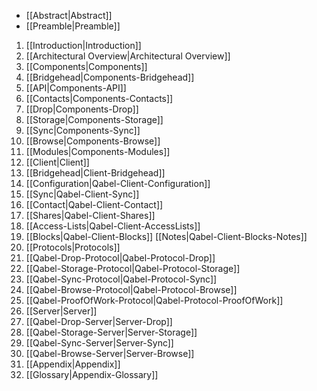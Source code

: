 * [[Abstract|Abstract]]
* [[Preamble|Preamble]]

1. [[Introduction|Introduction]]
2. [[Architectural Overview|Architectural Overview]]
2. [[Components|Components]]
  1. [[Bridgehead|Components-Bridgehead]]
  2. [[API|Components-API]]
  3. [[Contacts|Components-Contacts]]
  4. [[Drop|Components-Drop]]
  5. [[Storage|Components-Storage]]
  6. [[Sync|Components-Sync]]
  7. [[Browse|Components-Browse]]
  8. [[Modules|Components-Modules]]
3. [[Client|Client]]
  1. [[Bridgehead|Client-Bridgehead]]
  2. [[Configuration|Qabel-Client-Configuration]]
  3. [[Sync|Qabel-Client-Sync]]
  4. [[Contact|Qabel-Client-Contact]]
  5. [[Shares|Qabel-Client-Shares]]
  6. [[Access-Lists|Qabel-Client-AccessLists]]
  7. [[Blocks|Qabel-Client-Blocks]] [[Notes|Qabel-Client-Blocks-Notes]]
4. [[Protocols|Protocols]]
  1. [[Qabel-Drop-Protocol|Qabel-Protocol-Drop]]
  2. [[Qabel-Storage-Protocol|Qabel-Protocol-Storage]]
  3. [[Qabel-Sync-Protocol|Qabel-Protocol-Sync]]
  4. [[Qabel-Browse-Protocol|Qabel-Protocol-Browse]]
  5. [[Qabel-ProofOfWork-Protocol|Qabel-Protocol-ProofOfWork]]
5. [[Server|Server]]
  1. [[Qabel-Drop-Server|Server-Drop]]
  2. [[Qabel-Storage-Server|Server-Storage]]
  3. [[Qabel-Sync-Server|Server-Sync]]
  4. [[Qabel-Browse-Server|Server-Browse]]
6. [[Appendix|Appendix]]
  1. [[Glossary|Appendix-Glossary]]
